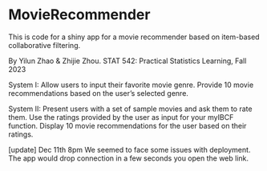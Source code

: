 # MovieRecommender

This is code for a shiny app for a movie recommender based on item-based collaborative filtering. 

By Yilun Zhao & Zhijie Zhou.
STAT 542: Practical Statistics Learning, Fall 2023

System I: Allow users to input their favorite movie genre. Provide 10 movie recommendations based on the user’s selected genre.

System II: Present users with a set of sample movies and ask them to rate them. Use the ratings provided by the user as input for your myIBCF function. Display 10 movie recommendations for the user based on their ratings.

[update] Dec 11th 8pm
We seemed to face some issues with deployment. The app would drop connection in a few seconds you open the web link.
